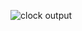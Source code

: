 ![clock output](https://github.com/bhoyarnikhil12/digital-clock-/assets/140892322/b28c00cd-38be-4756-8776-cb32a676e777)
